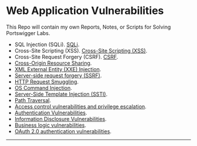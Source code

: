 # Web Application Vulnerabilities

This Repo will contain my own Reports, Notes, or Scripts for Solving Portswigger Labs.

- SQL Injection (SQLi). [SQLi](./SQL%20Injection/README.md).
- Cross-Site Scripting (XSS). [Cross-Site Scripting (XSS)](<./Cross-Site%20Scripting%20(XSS)/README.md>).
- Cross-Site Request Forgery (CSRF). [CSRF](<./Cross-Site%20Request%20Forgery%20(CSRF)/README.md>).
- [Cross-Origin Resource Sharing](./Cross-Origin%20Resource%20Sharing%20-%20CORS/README.md).
- [XML External Entity (XXE) Injection](./XXE%20Injection/README.md).
- [Server-side request forgery (SSRF)](./SSRF/README.md).
- [HTTP Request Smuggling](./HTTP%20Request%20Smuggling/README.md).
- [OS Command Injection](./OS%20Command%20Injection/README.md).
- [Server-Side Template Injection (SSTI)](./Server-Side%20Template%20Injection%20-%20SSTI/README.md).
- [Path Traversal](./Path%20Traversal/README.md).
- [Access control vulnerabilities and privilege escalation](./Access%20control%20vulnerabilities%20and%20privilege%20escalation/README.md).
- [Authentication Vulnerabilities](./Authentication%20Vulnerabilities/README.md).
- [Information Disclosure Vulnerabilities](./Information%20Disclosure%20Vulnerabilities/README.md).
- [Business logic vulnerabilities](./Business%20logic%20vulnerabilities/README.md).
- [OAuth 2.0 authentication vulnerabilities](./OAuth%202.0%20authentication%20vulnerabilities/README.md).

---
